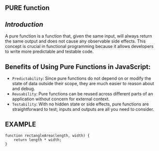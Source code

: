 ## PURE function

## _Introduction_

A pure function is a function that, given the same input, will always return the same output and does not cause any observable side effects. This concept is crucial in functional programming because it allows developers to write more predictable and testable code.

## Benefits of Using Pure Functions in JavaScript:
- `Predictability`: Since pure functions do not depend on or modify the state of data outside their scope, they are much easier to reason about and debug.
- `Reusability`: Pure functions can be reused across different parts of an application without concern for external context.
- `Testability`: With no hidden state or side effects, pure functions are straightforward to test; inputs and outputs are all you need to consider.


## EXAMPLE
```
function rectangleArea(length, width) {
    return length * width;
}
```